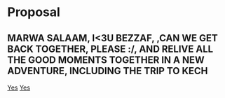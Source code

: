 # Proposal
<!DOCTYPE html>
<html>
<head>
	<meta charset="utf-8">
	<meta http-equiv="X-UA-Compatible" content="IE=edge">
	<title>Love Expression</title>
	<link rel="stylesheet" href="style.css">
</head>
<body>
	<div class="container">
		<div class="love">
			<h2>MARWA SALAAM, I<3U BEZZAF, <span>,CAN WE GET BACK TOGETHER, PLEASE :/, AND RELIVE ALL THE GOOD MOMENTS TOGETHER IN A NEW ADVENTURE, INCLUDING THE TRIP TO</span> KECH</h2>
			<a id="yes" href="yess.html">Yes</a>
			<a id="yes" href="yes.html">Yes</a>
		</div>
	</div>
</body>
</html>
